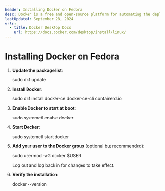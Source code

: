 ```yaml
---
header: Installing Docker on Fedora
desc: Docker is a free and open-source platform for automating the deployment of applications in lightweight containers.
lastUpdated: September 28, 2024
urls:
  - title: Docker Desktop Docs
    url: https://docs.docker.com/desktop/install/linux/
---
```


# Installing Docker on Fedora

1. **Update the package list**:
   
   sudo dnf update

2. **Install Docker**:
   
   sudo dnf install docker-ce docker-ce-cli containerd.io

3. **Enable Docker to start at boot**:
   
   sudo systemctl enable docker

4. **Start Docker**:
   
   sudo systemctl start docker

5. **Add your user to the Docker group** (optional but recommended):
   
   sudo usermod -aG docker $USER

   Log out and log back in for changes to take effect.

6. **Verify the installation**:
   
   docker --version
